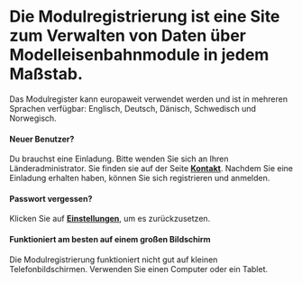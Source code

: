 ﻿# Die **Modulregistrierung** ist eine Site zum Verwalten von Daten über Modelleisenbahnmodule in jedem Maßstab.
Das Modulregister kann europaweit verwendet werden und ist in mehreren Sprachen verfügbar: Englisch, Deutsch, Dänisch, Schwedisch und Norwegisch.

#### Neuer Benutzer?
Du brauchst eine Einladung. Bitte wenden Sie sich an Ihren Länderadministrator.
Sie finden sie auf der Seite [**Kontakt**](/Contact).
Nachdem Sie eine Einladung erhalten haben, können Sie sich registrieren und anmelden.

#### Passwort vergessen?
Klicken Sie auf [**Einstellungen**](/Users/Settings), um es zurückzusetzen.

#### Funktioniert am besten auf einem großen Bildschirm
Die Modulregistrierung funktioniert nicht gut auf kleinen Telefonbildschirmen.
Verwenden Sie einen Computer oder ein Tablet.